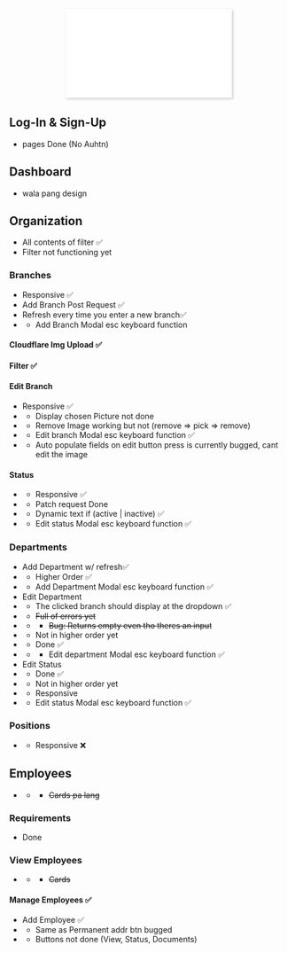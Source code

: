 <div style="text-align: center;">
  <img src="./main/src/assets/logo.png" alt="Logo" style="width: 300px; height: auto; box-shadow: 2px 2px 5px rgba(0, 0, 0, 0.2);">
</div>




## **Log-In & Sign-Up** 
- pages Done (No Auhtn)

## **Dashboard** 
- wala pang design

## **Organization** 
- All contents of filter ✅
- Filter not functioning yet
### Branches <br>
 -  Responsive ✅
 - Add Branch Post Request ✅
 - Refresh every time you enter a new branch✅
- - Add Branch Modal esc keyboard function 
#### Cloudflare Img Upload ✅
#### Filter ✅
 #### Edit Branch
 - Responsive ✅
 - - Display chosen Picture not done
 - - Remove Image working but not (remove => pick => remove)
 - - Edit branch Modal esc keyboard function ✅
 - - Auto populate fields on edit button press is currently bugged, cant edit the image
 #### Status 
 - - Responsive ✅
 - - Patch request Done
 - - Dynamic text if (active | inactive) ✅
 - - Edit status Modal esc keyboard function ✅
### Departments <br>
- Add Department w/ refresh✅
- - Higher Order ✅
- - Add Department Modal esc keyboard function ✅
- Edit Department
- - The clicked branch should display at the dropdown ✅
- - ~~Full of errors yet~~ 
- - - ~~Bug: Returns empty even tho theres an input~~
- - Not in higher order yet
- - Done ✅
- - - Edit department Modal esc keyboard function ✅
- Edit Status
- - Done ✅
- - Not in higher order yet
- - Responsive 
- - Edit status Modal esc keyboard function ✅
### Positions 
- - Responsive ❌
  
 
## **Employees**
- - -  ~~Cards pa lang~~ 
### Requirements <br>
- Done 
### View Employees 
- - - ~~Cards~~
#### Manage Employees ✅
-  Add Employee ✅
- -  Same as Permanent addr btn bugged
- -  Buttons not done (View, Status, Documents)

